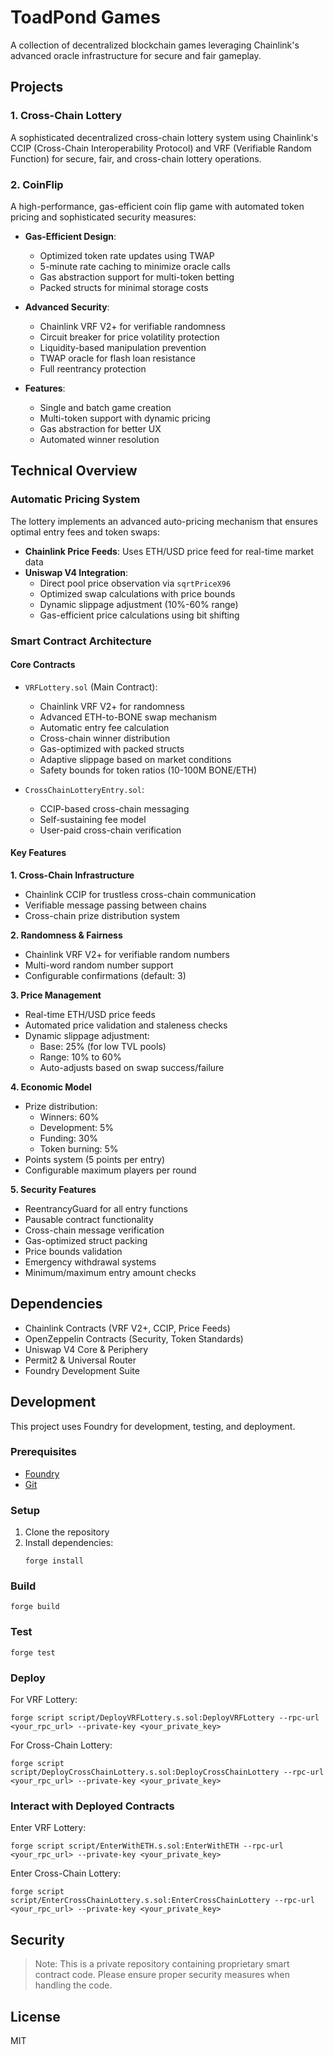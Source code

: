 # ToadPond Games

A collection of decentralized blockchain games leveraging Chainlink's advanced oracle infrastructure for secure and fair gameplay.

## Projects

### 1. Cross-Chain Lottery
A sophisticated decentralized cross-chain lottery system using Chainlink's CCIP (Cross-Chain Interoperability Protocol) and VRF (Verifiable Random Function) for secure, fair, and cross-chain lottery operations.

### 2. CoinFlip
A high-performance, gas-efficient coin flip game with automated token pricing and sophisticated security measures:

- **Gas-Efficient Design**:
  - Optimized token rate updates using TWAP
  - 5-minute rate caching to minimize oracle calls
  - Gas abstraction support for multi-token betting
  - Packed structs for minimal storage costs

- **Advanced Security**:
  - Chainlink VRF V2+ for verifiable randomness
  - Circuit breaker for price volatility protection
  - Liquidity-based manipulation prevention
  - TWAP oracle for flash loan resistance
  - Full reentrancy protection

- **Features**:
  - Single and batch game creation
  - Multi-token support with dynamic pricing
  - Gas abstraction for better UX
  - Automated winner resolution

## Technical Overview

### Automatic Pricing System
The lottery implements an advanced auto-pricing mechanism that ensures optimal entry fees and token swaps:

- **Chainlink Price Feeds**: Uses ETH/USD price feed for real-time market data
- **Uniswap V4 Integration**: 
  - Direct pool price observation via `sqrtPriceX96`
  - Optimized swap calculations with price bounds
  - Dynamic slippage adjustment (10%-60% range)
  - Gas-efficient price calculations using bit shifting

### Smart Contract Architecture

#### Core Contracts
- `VRFLottery.sol` (Main Contract):
  - Chainlink VRF V2+ for randomness
  - Advanced ETH-to-BONE swap mechanism
  - Automatic entry fee calculation
  - Cross-chain winner distribution
  - Gas-optimized with packed structs
  - Adaptive slippage based on market conditions
  - Safety bounds for token ratios (10-100M BONE/ETH)

- `CrossChainLotteryEntry.sol`:
  - CCIP-based cross-chain messaging
  - Self-sustaining fee model
  - User-paid cross-chain verification

#### Key Features

**1. Cross-Chain Infrastructure**
- Chainlink CCIP for trustless cross-chain communication
- Verifiable message passing between chains
- Cross-chain prize distribution system

**2. Randomness & Fairness**
- Chainlink VRF V2+ for verifiable random numbers
- Multi-word random number support
- Configurable confirmations (default: 3)

**3. Price Management**
- Real-time ETH/USD price feeds
- Automated price validation and staleness checks
- Dynamic slippage adjustment:
  - Base: 25% (for low TVL pools)
  - Range: 10% to 60%
  - Auto-adjusts based on swap success/failure

**4. Economic Model**
- Prize distribution:
  - Winners: 60%
  - Development: 5%
  - Funding: 30%
  - Token burning: 5%
- Points system (5 points per entry)
- Configurable maximum players per round

**5. Security Features**
- ReentrancyGuard for all entry functions
- Pausable contract functionality
- Cross-chain message verification
- Gas-optimized struct packing
- Price bounds validation
- Emergency withdrawal systems
- Minimum/maximum entry amount checks

## Dependencies

- Chainlink Contracts (VRF V2+, CCIP, Price Feeds)
- OpenZeppelin Contracts (Security, Token Standards)
- Uniswap V4 Core & Periphery
- Permit2 & Universal Router
- Foundry Development Suite

## Development

This project uses Foundry for development, testing, and deployment.

### Prerequisites

- [Foundry](https://book.getfoundry.sh/getting-started/installation)
- [Git](https://git-scm.com/downloads)

### Setup

1. Clone the repository
2. Install dependencies:
   ```shell
   forge install
   ```

### Build

```shell
forge build
```

### Test

```shell
forge test
```

### Deploy

For VRF Lottery:
```shell
forge script script/DeployVRFLottery.s.sol:DeployVRFLottery --rpc-url <your_rpc_url> --private-key <your_private_key>
```

For Cross-Chain Lottery:
```shell
forge script script/DeployCrossChainLottery.s.sol:DeployCrossChainLottery --rpc-url <your_rpc_url> --private-key <your_private_key>
```

### Interact with Deployed Contracts

Enter VRF Lottery:
```shell
forge script script/EnterWithETH.s.sol:EnterWithETH --rpc-url <your_rpc_url> --private-key <your_private_key>
```

Enter Cross-Chain Lottery:
```shell
forge script script/EnterCrossChainLottery.s.sol:EnterCrossChainLottery --rpc-url <your_rpc_url> --private-key <your_private_key>
```

## Security

> Note: This is a private repository containing proprietary smart contract code. Please ensure proper security measures when handling the code.

## License

MIT
